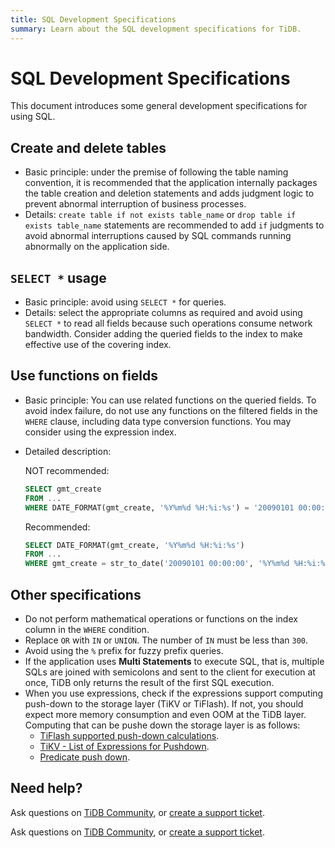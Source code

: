 ```yaml
---
title: SQL Development Specifications
summary: Learn about the SQL development specifications for TiDB.
---
```


# SQL Development Specifications

This document introduces some general development specifications for using SQL.

## Create and delete tables

- Basic principle: under the premise of following the table naming convention, it is recommended that the application internally packages the table creation and deletion statements and adds judgment logic to prevent abnormal interruption of business processes.
- Details: `create table if not exists table_name` or `drop table if exists table_name` statements are recommended to add `if` judgments to avoid abnormal interruptions caused by SQL commands running abnormally on the application side.

## `SELECT *` usage

- Basic principle: avoid using `SELECT *` for queries.
- Details: select the appropriate columns as required and avoid using `SELECT *` to read all fields because such operations consume network bandwidth. Consider adding the queried fields to the index to make effective use of the covering index.

## Use functions on fields

- Basic principle: You can use related functions on the queried fields. To avoid index failure, do not use any functions on the filtered fields in the `WHERE` clause, including data type conversion functions. You may consider using the expression index.
- Detailed description:

    NOT recommended:

    
    ```sql
    SELECT gmt_create
    FROM ...
    WHERE DATE_FORMAT(gmt_create, '%Y%m%d %H:%i:%s') = '20090101 00:00:00'
    ```

    Recommended:

    
    ```sql
    SELECT DATE_FORMAT(gmt_create, '%Y%m%d %H:%i:%s')
    FROM ...
    WHERE gmt_create = str_to_date('20090101 00:00:00', '%Y%m%d %H:%i:%s')
    ```

## Other specifications

- Do not perform mathematical operations or functions on the index column in the `WHERE` condition.
- Replace `OR` with `IN` or `UNION`. The number of `IN` must be less than `300`.
- Avoid using the `%` prefix for fuzzy prefix queries.
- If the application uses **Multi Statements** to execute SQL, that is, multiple SQLs are joined with semicolons and sent to the client for execution at once, TiDB only returns the result of the first SQL execution.
- When you use expressions, check if the expressions support computing push-down to the storage layer (TiKV or TiFlash). If not, you should expect more memory consumption and even OOM at the TiDB layer. Computing that can be pushe down the storage layer is as follows:
    - [TiFlash supported push-down calculations](/tiflash/tiflash-supported-pushdown-calculations.md).
    - [TiKV - List of Expressions for Pushdown](/functions-and-operators/expressions-pushed-down.md).
    - [Predicate push down](/predicate-push-down.md).

## Need help?

<CustomContent platform="tidb">

Ask questions on [TiDB Community](https://ask.pingcap.com/), or [create a support ticket](/support.md).

</CustomContent>

<CustomContent platform="tidb-cloud">

Ask questions on [TiDB Community](https://ask.pingcap.com/), or [create a support ticket](https://support.pingcap.com/).

</CustomContent>